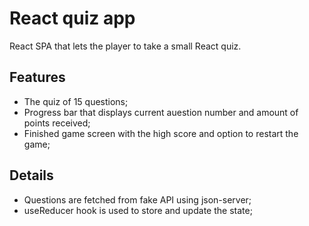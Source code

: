 # React quiz app

React SPA that lets the player to take a small React quiz.

## Features

- The quiz of 15 questions;
- Progress bar that displays current auestion number and amount of points received;
- Finished game screen with the high score and option to restart the game;

## Details

- Questions are fetched from fake API using json-server;
- useReducer hook is used to store and update the state;
